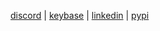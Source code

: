 [discord](https://discord.com/users/489618044298067969) |
[keybase](https://keybase.io/amamparo) |
[linkedin](https://linkedin.com/in/aaronmamparo) |
[pypi](https://pypi.org/user/amamparo/)
